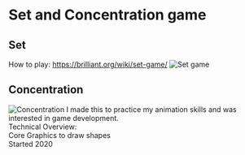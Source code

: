 # Set and Concentration game

## Set
How to play: https://brilliant.org/wiki/set-game/
![Set game](https://j.gifs.com/5QmMzA.gif) 
## Concentration
![Concentration](https://j.gifs.com/OMWG0Q.gif)
I made this to practice my animation skills and was interested in game development.\
Technical Overview:\
Core Graphics to draw shapes\
Started 2020

